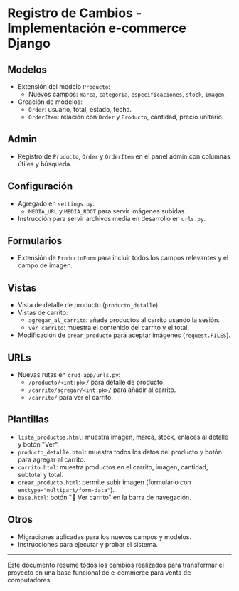 # Registro de Cambios - Implementación e-commerce Django

## Modelos
- Extensión del modelo `Producto`:
  - Nuevos campos: `marca`, `categoria`, `especificaciones`, `stock`, `imagen`.
- Creación de modelos:
  - `Order`: usuario, total, estado, fecha.
  - `OrderItem`: relación con `Order` y `Producto`, cantidad, precio unitario.

## Admin
- Registro de `Producto`, `Order` y `OrderItem` en el panel admin con columnas útiles y búsqueda.

## Configuración
- Agregado en `settings.py`:
  - `MEDIA_URL` y `MEDIA_ROOT` para servir imágenes subidas.
- Instrucción para servir archivos media en desarrollo en `urls.py`.

## Formularios
- Extensión de `ProductoForm` para incluir todos los campos relevantes y el campo de imagen.

## Vistas
- Vista de detalle de producto (`producto_detalle`).
- Vistas de carrito:
  - `agregar_al_carrito`: añade productos al carrito usando la sesión.
  - `ver_carrito`: muestra el contenido del carrito y el total.
- Modificación de `crear_producto` para aceptar imágenes (`request.FILES`).

## URLs
- Nuevas rutas en `crud_app/urls.py`:
  - `/producto/<int:pk>/` para detalle de producto.
  - `/carrito/agregar/<int:pk>/` para añadir al carrito.
  - `/carrito/` para ver el carrito.

## Plantillas
- `lista_productos.html`: muestra imagen, marca, stock, enlaces al detalle y botón "Ver".
- `producto_detalle.html`: muestra todos los datos del producto y botón para agregar al carrito.
- `carrito.html`: muestra productos en el carrito, imagen, cantidad, subtotal y total.
- `crear_producto.html`: permite subir imagen (formulario con `enctype="multipart/form-data"`).
- `base.html`: botón "🛒 Ver carrito" en la barra de navegación.

## Otros
- Migraciones aplicadas para los nuevos campos y modelos.
- Instrucciones para ejecutar y probar el sistema.

---


Este documento resume todos los cambios realizados para transformar el proyecto en una base funcional de e-commerce para venta de computadores.
